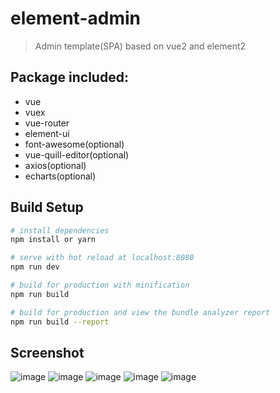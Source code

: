 # element-admin

> Admin template(SPA) based on vue2 and element2

## Package included:
* vue
* vuex
* vue-router
* element-ui
* font-awesome(optional)
* vue-quill-editor(optional)
* axios(optional)
* echarts(optional)

## Build Setup

``` bash
# install dependencies
npm install or yarn

# serve with hot reload at localhost:8080
npm run dev

# build for production with minification
npm run build

# build for production and view the bundle analyzer report
npm run build --report
```

## Screenshot
![image](https://raw.githubusercontent.com/wiki/yupeng957/element-admin/Login.png)
![image](https://raw.githubusercontent.com/wiki/yupeng957/element-admin/Dashboard.png)
![image](https://raw.githubusercontent.com/wiki/yupeng957/element-admin/Profile.png)
![image](https://raw.githubusercontent.com/wiki/yupeng957/element-admin/Form.png)
![image](https://raw.githubusercontent.com/wiki/yupeng957/element-admin/Query.png)
